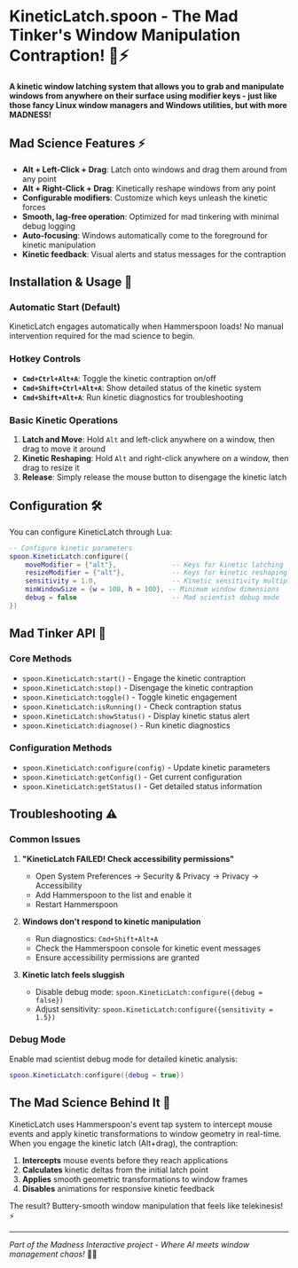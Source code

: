 # KineticLatch.spoon - The Mad Tinker's Window Manipulation Contraption! 🔧⚡

**A kinetic window latching system that allows you to grab and manipulate windows from anywhere on their surface using modifier keys - just like those fancy Linux window managers and Windows utilities, but with more MADNESS!**

## Mad Science Features ⚡

- **Alt + Left-Click + Drag**: Latch onto windows and drag them around from any point
- **Alt + Right-Click + Drag**: Kinetically reshape windows from any point  
- **Configurable modifiers**: Customize which keys unleash the kinetic forces
- **Smooth, lag-free operation**: Optimized for mad tinkering with minimal debug logging
- **Auto-focusing**: Windows automatically come to the foreground for kinetic manipulation
- **Kinetic feedback**: Visual alerts and status messages for the contraption

## Installation & Usage 🔧

### Automatic Start (Default)

KineticLatch engages automatically when Hammerspoon loads! No manual intervention required for the mad science to begin.

### Hotkey Controls

- **`Cmd+Ctrl+Alt+A`**: Toggle the kinetic contraption on/off
- **`Cmd+Shift+Ctrl+Alt+A`**: Show detailed status of the kinetic system
- **`Cmd+Shift+Alt+A`**: Run kinetic diagnostics for troubleshooting

### Basic Kinetic Operations

1. **Latch and Move**: Hold `Alt` and left-click anywhere on a window, then drag to move it around
2. **Kinetic Reshaping**: Hold `Alt` and right-click anywhere on a window, then drag to resize it
3. **Release**: Simply release the mouse button to disengage the kinetic latch

## Configuration 🛠️

You can configure KineticLatch through Lua:

```lua
-- Configure kinetic parameters
spoon.KineticLatch:configure({
    moveModifier = {"alt"},              -- Keys for kinetic latching
    resizeModifier = {"alt"},            -- Keys for kinetic reshaping
    sensitivity = 1.0,                   -- Kinetic sensitivity multiplier
    minWindowSize = {w = 100, h = 100}, -- Minimum window dimensions
    debug = false                        -- Mad scientist debug mode
})
```

## Mad Tinker API 🔬

### Core Methods

- `spoon.KineticLatch:start()` - Engage the kinetic contraption
- `spoon.KineticLatch:stop()` - Disengage the kinetic contraption  
- `spoon.KineticLatch:toggle()` - Toggle kinetic engagement
- `spoon.KineticLatch:isRunning()` - Check contraption status
- `spoon.KineticLatch:showStatus()` - Display kinetic status alert
- `spoon.KineticLatch:diagnose()` - Run kinetic diagnostics

### Configuration Methods

- `spoon.KineticLatch:configure(config)` - Update kinetic parameters
- `spoon.KineticLatch:getConfig()` - Get current configuration
- `spoon.KineticLatch:getStatus()` - Get detailed status information

## Troubleshooting ⚠️

### Common Issues

1. **"KineticLatch FAILED! Check accessibility permissions"**
   - Open System Preferences → Security & Privacy → Privacy → Accessibility
   - Add Hammerspoon to the list and enable it
   - Restart Hammerspoon

2. **Windows don't respond to kinetic manipulation**
   - Run diagnostics: `Cmd+Shift+Alt+A`
   - Check the Hammerspoon console for kinetic event messages
   - Ensure accessibility permissions are granted

3. **Kinetic latch feels sluggish**
   - Disable debug mode: `spoon.KineticLatch:configure({debug = false})`
   - Adjust sensitivity: `spoon.KineticLatch:configure({sensitivity = 1.5})`

### Debug Mode

Enable mad scientist debug mode for detailed kinetic analysis:

```lua
spoon.KineticLatch:configure({debug = true})
```

## The Mad Science Behind It 🧪

KineticLatch uses Hammerspoon's event tap system to intercept mouse events and apply kinetic transformations to window geometry in real-time. When you engage the kinetic latch (Alt+drag), the contraption:

1. **Intercepts** mouse events before they reach applications
2. **Calculates** kinetic deltas from the initial latch point
3. **Applies** smooth geometric transformations to window frames
4. **Disables** animations for responsive kinetic feedback

The result? Buttery-smooth window manipulation that feels like telekinesis! ⚡

---

*Part of the Madness Interactive project - Where AI meets window management chaos!* 🤖✨
